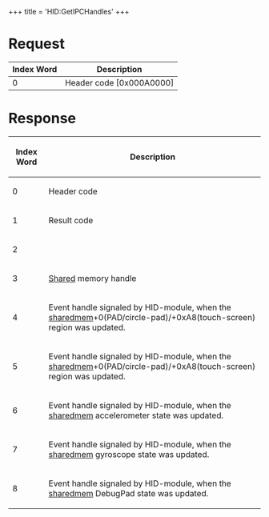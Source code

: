 +++
title = 'HID:GetIPCHandles'
+++

# Request

| Index Word | Description                |
|------------|----------------------------|
| 0          | Header code \[0x000A0000\] |

# Response

<table>
<thead>
<tr class="header">
<th><p>Index Word</p></th>
<th><p>Description</p></th>
</tr>
</thead>
<tbody>
<tr class="odd">
<td><p>0</p></td>
<td><p>Header code</p></td>
</tr>
<tr class="even">
<td><p>1</p></td>
<td><p>Result code</p></td>
</tr>
<tr class="odd">
<td><p>2</p></td>
<td></td>
</tr>
<tr class="even">
<td><p>3</p></td>
<td><p><a href="HID_Shared_Memory" title="wikilink">Shared</a> memory
handle</p></td>
</tr>
<tr class="odd">
<td><p>4</p></td>
<td><p>Event handle signaled by HID-module, when the <a
href="HID_Shared_Memory"
title="wikilink">sharedmem</a>+0(PAD/circle-pad)/+0xA8(touch-screen)
region was updated.</p></td>
</tr>
<tr class="even">
<td><p>5</p></td>
<td><p>Event handle signaled by HID-module, when the <a
href="HID_Shared_Memory"
title="wikilink">sharedmem</a>+0(PAD/circle-pad)/+0xA8(touch-screen)
region was updated.</p></td>
</tr>
<tr class="odd">
<td><p>6</p></td>
<td><p>Event handle signaled by HID-module, when the <a
href="HID_Shared_Memory" title="wikilink">sharedmem</a> accelerometer
state was updated.</p></td>
</tr>
<tr class="even">
<td><p>7</p></td>
<td><p>Event handle signaled by HID-module, when the <a
href="HID_Shared_Memory" title="wikilink">sharedmem</a> gyroscope state
was updated.</p></td>
</tr>
<tr class="odd">
<td><p>8</p></td>
<td><p>Event handle signaled by HID-module, when the <a
href="HID_Shared_Memory" title="wikilink">sharedmem</a> DebugPad state
was updated.</p></td>
</tr>
</tbody>
</table>